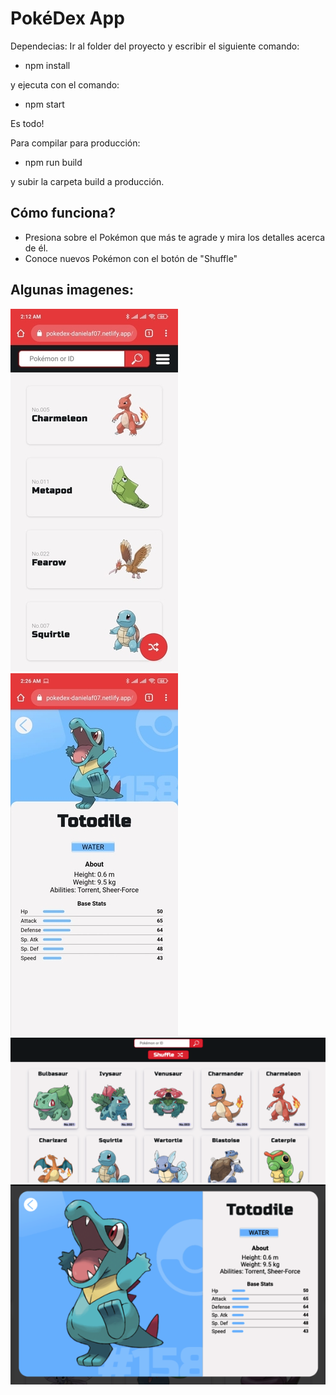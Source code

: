 # PokéDex App

Dependecias: Ir al folder del proyecto y escribir el siguiente comando:

  * npm install
 
 y ejecuta con el comando: 

  * npm start

Es todo!

Para compilar para producción:
 
 * npm run build

y subir la carpeta build a producción.
 
 ## Cómo funciona?
  * Presiona sobre el Pokémon que más te agrade y mira los detalles acerca de él.
  * Conoce nuevos Pokémon con el botón de "Shuffle"
 
 ## Algunas imagenes:
 ![Mobile Preview](./images/mobile-preview.jpg)
 ![Mobile Preview 2](./images/mobile-preview-2.jpg)
 ![Desktop Preview](./images/desktop-preview.png)
 ![Desktop Preview 2](./images/desktop-preview-2.png)
 
